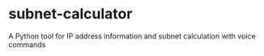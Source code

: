 # subnet-calculator
A Python tool for IP address information and subnet calculation with voice commands

